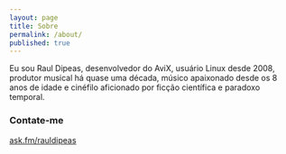 ```yaml
---
layout: page
title: Sobre
permalink: /about/
published: true
---
```



Eu sou Raul Dipeas, desenvolvedor do AviX, usuário Linux desde 2008, produtor musical há quase uma década, músico apaixonado desde os 8 anos de idade e cinéfilo aficionado por ficção científica e paradoxo temporal.

### Contate-me

[ask.fm/rauldipeas](http://ask.fm/rauldipeas)

